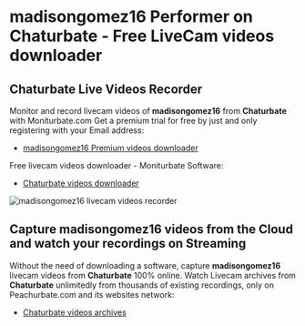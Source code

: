 # madisongomez16 Performer on Chaturbate - Free LiveCam videos downloader

## Chaturbate Live Videos Recorder

Monitor and record livecam videos of **madisongomez16** from **Chaturbate** with Moniturbate.com
Get a premium trial for free by just and only registering with your Email address:
* [madisongomez16 Premium videos downloader](https://moniturbate.com/request-demo-licence-key.html)

Free livecam videos downloader - Moniturbate Software:
* [Chaturbate videos downloader](https://moniturbate.com/moniturbate-download-software.html)

![madisongomez16 livecam videos recorder](https://peachurnet.com/templates/moniturbate-software.png)


## Capture madisongomez16 videos from the Cloud and watch your recordings on Streaming

Without the need of downloading a software, capture **madisongomez16** livecam videos from **Chaturbate** 100% online.
Watch Livecam archives from **Chaturbate** unlimitedly from thousands of existing recordings, only on Peachurbate.com and its websites network:
* [Chaturbate videos archives](https://peachurnet.com/)